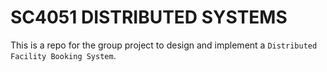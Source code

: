 # SC4051 DISTRIBUTED SYSTEMS
This is a repo for the group project to design and implement a `Distributed Facility Booking System`.

